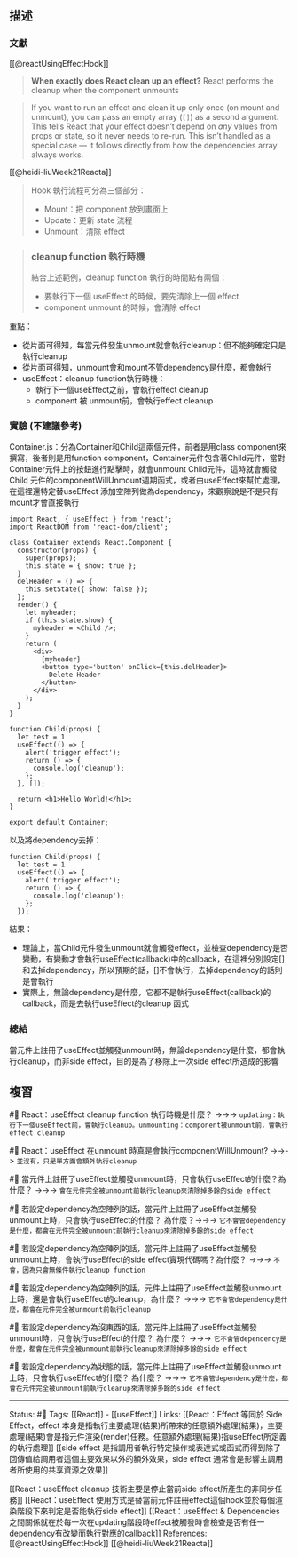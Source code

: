 ## 描述

### 文獻
[[@reactUsingEffectHook]]
> **When exactly does React clean up an effect?** React performs the cleanup when the component unmounts

> If you want to run an effect and clean it up only once (on mount and unmount), you can pass an empty array (`[]`) as a second argument. This tells React that your effect doesn’t depend on _any_ values from props or state, so it never needs to re-run. This isn’t handled as a special case — it follows directly from how the dependencies array always works.

[[@heidi-liuWeek21Reacta]]
> Hook 執行流程可分為三個部分：
>
> -   Mount：把 component 放到畫面上
> -   Update：更新 state 流程
>-   Unmount：清除 effect


> ### cleanup function 執行時機
> 結合上述範例，cleanup function 執行的時間點有兩個：
> 
> -   要執行下一個 useEffect 的時候，要先清除上一個 effect
> -   component unmount 的時候，會清除 effect


重點：
- 從片面可得知，每當元件發生unmount就會執行cleanup：但不能夠確定只是執行cleanup
- 從片面可得知，unmount會和mount不管dependency是什麼，都會執行
- useEffect：cleanup function執行時機：
	- 執行下一個useEffect之前，會執行effect cleanup
	- component 被 unmount前，會執行effect cleanup
### 實驗 (不建議參考)

Container.js：分為Container和Child這兩個元件，前者是用class component來撰寫，後者則是用function component，Container元件包含著Child元件，當對Container元件上的按鈕進行點擊時，就會unmount Child元件，這時就會觸發Child 元件的componentWillUnmount週期函式，或者由useEffect來幫忙處理，在這裡還特定替useEffect 添加空陣列做為dependency，來觀察說是不是只有mount才會直接執行
```
import React, { useEffect } from 'react';
import ReactDOM from 'react-dom/client';

class Container extends React.Component {
  constructor(props) {
    super(props);
    this.state = { show: true };
  }
  delHeader = () => {
    this.setState({ show: false });
  };
  render() {
    let myheader;
    if (this.state.show) {
      myheader = <Child />;
    }
    return (
      <div>
        {myheader}
        <button type='button' onClick={this.delHeader}>
          Delete Header
        </button>
      </div>
    );
  }
}

function Child(props) {
  let test = 1
  useEffect(() => {
	alert('trigger effect');
    return () => {
      console.log('cleanup');
    };
  }, []);
  
  return <h1>Hello World!</h1>;
}

export default Container;
```

以及將dependency去掉：
```
function Child(props) {
  let test = 1
  useEffect(() => {
	alert('trigger effect');
    return () => {
      console.log('cleanup');
    };
  });
```

結果：
- 理論上，當Child元件發生unmount就會觸發effect，並檢查dependency是否變動，有變動才會執行useEffect(callback)中的callback，在這裡分別設定[]和去掉dependency，所以預期的話，[]不會執行，去掉dependency的話則是會執行
- 實際上，無論dependency是什麼，它都不是執行useEffect(callback)的callback，而是去執行useEffect的cleanup 函式


### 總結
當元件上註冊了useEffect並觸發unmount時，無論dependency是什麼，都會執行cleanup，而非side effect，目的是為了移除上一次side effect所造成的影響



## 複習

#🧠 React：useEffect cleanup function 執行時機是什麼？ ->->-> `updating：執行下一個useEffect前，會執行cleanup。unmounting：component被unmount前，會執行effect cleanup`
<!--SR:!2022-12-11,22,250-->

#🧠 React：useEffect 在unmount 時真是會執行componentWillUnmount?  ->->-> `並沒有，只是單方面會額外執行cleanup`
<!--SR:!2022-11-21,10,250-->

#🧠 當元件上註冊了useEffect並觸發unmount時，只會執行useEffect的什麼？為什麼？ ->->-> `會在元件完全被unmount前執行cleanup來清除掉多餘的side effect`
<!--SR:!2022-11-21,10,250-->


#🧠 若設定dependency為空陣列的話，當元件上註冊了useEffect並觸發unmount上時，只會執行useEffect的什麼？ 為什麼？->->-> `它不會管dependency是什麼，都會在元件完全被unmount前執行cleanup來清除掉多餘的side effect`
<!--SR:!2022-12-11,22,250-->


#🧠 若設定dependency為空陣列的話，當元件上註冊了useEffect並觸發unmount上時，會執行useEffect的side effect實現代碼嗎？為什麼？ ->->-> `不會，因為只會無條件執行cleanup function`
<!--SR:!2022-12-15,25,250-->



#🧠 若設定dependency為空陣列的話，元件上註冊了useEffect並觸發unmount上時，還是會執行useEffect的cleanup，為什麼？ ->->-> `它不會管dependency是什麼，都會在元件完全被unmount前執行cleanup`
<!--SR:!2022-11-21,10,250-->


#🧠 若設定dependency為沒東西的話，當元件上註冊了useEffect並觸發unmount時，只會執行useEffect的什麼？ 為什麼？ ->->-> `它不會管dependency是什麼，都會在元件完全被unmount前執行cleanup來清除掉多餘的side effect`
<!--SR:!2022-11-21,10,250-->


#🧠 若設定dependency為狀態的話，當元件上註冊了useEffect並觸發unmount上時，只會執行useEffect的什麼？ 為什麼？ ->->-> `它不會管dependency是什麼，都會在元件完全被unmount前執行cleanup來清除掉多餘的side effect`
<!--SR:!2022-11-21,10,250-->


---
Status: #🌱 
Tags:
[[React]] - [[useEffect]]
Links:
[[React：Effect 等同於 Side Effect，effect 本身是指執行主要處理(結果)所帶來的任意額外處理(結果)，主要處理(結果)會是指元件渲染(render)任務。任意額外處理(結果)指useEffect所定義的執行處理]]
[[side effect 是指調用者執行特定操作或表達式或函式而得到除了回傳值給調用者這個主要效果以外的額外效果，side effect 通常會是影響主調用者所使用的共享資源之效果]]

[[React：useEffect cleanup 技術主要是停止當前side effect所產生的非同步任務]]
[[React：useEffect 使用方式是替當前元件註冊effect這個hook並於每個渲染階段下來判定是否能執行side effect]]
[[React：useEffect & Dependencies 之間關係就在於每一次在updating階段時effect被觸發時會檢查是否有任一dependency有改變而執行對應的callback]]
References:
[[@reactUsingEffectHook]]
[[@heidi-liuWeek21Reacta]]